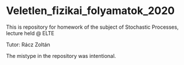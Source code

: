 # Veletlen_fizikai_folyamatok_2020
This is repository for homework of the subject of Stochastic Processes, lecture held @ ELTE

Tutor: Rácz Zoltán

The mistype in the repository was intentional.
